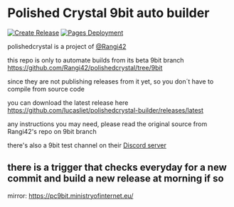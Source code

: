 # Polished Crystal 9bit auto builder
[![Create Release](https://github.com/lucasliet/polishedcrystal-builder/actions/workflows/nightly.yml/badge.svg)](https://github.com/lucasliet/polishedcrystal-builder/actions/workflows/nightly.yml)
[![Pages Deployment](https://github.com/lucasliet/polishedcrystal-builder/actions/workflows/pages/pages-build-deployment/badge.svg)](https://github.com/lucasliet/polishedcrystal-builder/actions/workflows/pages/pages-build-deployment)

polishedcrystal is a project of [@Rangi42](https://github.com/Rangi42)

this repo is only to automate builds from its beta 9bit branch https://github.com/Rangi42/polishedcrystal/tree/9bit

since they are not publishing releases from it yet, so you don´t have to compile from source code

you can download the latest release here https://github.com/lucasliet/polishedcrystal-builder/releases/latest

any instructions you may need, please read the original source from Rangi42's repo on 9bit branch

there's also a 9bit test channel on their [Discord server](https://discord.com/invite/ZK5pqK8)

there is a trigger that checks everyday for a new commit and build a new release at morning if so
---
mirror: https://pc9bit.ministryofinternet.eu/
